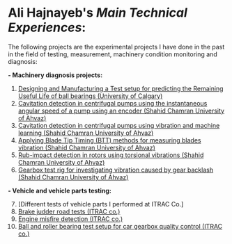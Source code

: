 # **Ali Hajnayeb**'s _Main Technical Experiences_:
The following projects are the experimental projects I have done in the past in the field of testing, measurement, machinery condition monitoring and diagnosis:

**- Machinery diagnosis projects:**
1) [Designing and Manufacturing a Test setup for predicting the Remaining Useful Life of ball bearings (University of Calgary)](https://github.com/hajnayeb/RUL/tree/main)
2) [Cavitation detection in centrifugal pumps using the instantaneous angular speed of a pump using an encoder (Shahid Chamran University of Ahvaz)](https://github.com/hajnayeb/IAS-Cav/tree/main)
3) [Cavitation detection in centrifugal pumps using vibration and machine learning (Shahid Chamran University of Ahvaz)](https://github.com/hajnayeb/Vib-Cav)
4) [Applying Blade Tip Timing (BTT) methods for measuring blades vibration (Shahid Chamran University of Ahvaz)](https://github.com/hajnayeb/BTT)
5) [Rub-impact detection in rotors using torsional vibrations (Shahid Chamran University of Ahvaz)](https://github.com/hajnayeb/Rub-Impact)
6) [Gearbox test rig for investigating vibration caused by gear backlash (Shahid Chamran University of Ahvaz)](https://github.com/hajnayeb/gearbox)

**- Vehicle and vehicle parts testing:**

7) [Different tests of vehicle parts I performed at ITRAC Co.]
8) [Brake judder road tests (ITRAC co.)](https://github.com/hajnayeb/Judder)
9) [Engine misfire detection (ITRAC co.)](https://github.com/hajnayeb/Engine)
10) [Ball and roller bearing test setup for car gearbox quality control (ITRAC co.)](https://github.com/hajnayeb/Bearing)

